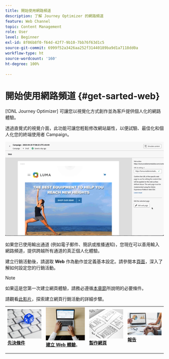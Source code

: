 ```yaml
---
title: 開始使用網路頻道
description: 了解 Journey Optimizer 的網路頻道
feature: Web Channel
topic: Content Management
role: User
level: Beginner
exl-id: 8f06b8f0-f64d-42f7-9b10-7bb76f63d1c5
source-git-commit: 6999f52a3426aa252f31440189ba9d1a7118dd0a
workflow-type: ht
source-wordcount: '160'
ht-degree: 100%

---
```


# 開始使用網路頻道 {#get-sarted-web}

[!DNL Journey Optimizer] 可讓您以視覺化方式創作並為客戶提供個人化的網路體驗。

透過直覺式的視覺介面，此功能可讓您輕鬆修改網站屬性，以便試驗、最佳化和個人化您的終端使用者 Campaign。

![](../rn/assets/do-not-localize/web-authoring.gif)


如果您已使用輸出通道 (例如電子郵件、簡訊或推播通知)，您現在可以善用輸入網路頻道，提供跨越所有通道的真正個人化體驗。

建立行銷活動後，請選取 **Web** 作為動作並定義基本設定。請參閱本[頁面](../campaigns/create-campaign.md#configure)，深入了解如何設定您的行銷活動。

>[!NOTE]
>
>如果這是您第一次建立網頁體驗，請務必遵循[本章節](web-prerequisites.md)所說明的必要條件。

請觀看[此影片](create-web.md#video)，探索建立網頁行銷活動的詳細步驟。

<table style="table-layout:fixed"><tr style="border: 0;">
<td>
<a href="web-prerequisites.md">
<img alt="銷售機會" src="../assets/do-not-localize/web-prerequisites.jpg">
</a>
<div><a href="web-prerequisites.md"><strong>先決條件</strong>
</div>
<p>
</td>
<td>
<a href="create-web.md">
<img alt="不頻繁" src="../assets/do-not-localize/web-create.jpg">
</a>
<div>
<a href="create-web.md"><strong>建立 Web 體驗</strong></a>。
</div>
<p></td>
<td>
<a href="edit-web-content.md">
<img alt="驗證" src="../assets/do-not-localize/web-design.jpg">
</a>
<div>
<a href="edit-web-content.md"><strong>製作網頁</strong></a>
</div>
<p>
</td>
<td>
<a href="monitor-web-campaigns.md">
<img alt="驗證" src="../assets/do-not-localize/web-reporting.jpg">
</a>
<div>
<a href="monitor-web-campaigns.md"><strong>報告</strong></a>
</div>
<p>
</td>
</tr></table>


